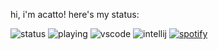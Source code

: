 hi,
i'm acatto!
here's my status:

![status](https://api.statusbadges.me/badge/status/1242863285368393738?simple=true)
![playing](https://api.statusbadges.me/badge/playing/1242863285368393738)
![vscode](https://api.statusbadges.me/badge/vscode/1242863285368393738)
![intellij](https://api.statusbadges.me/badge/intellij/1242863285368393738)
[![spotify](https://api.statusbadges.me/badge/spotify/1242863285368393738)](https://api.statusbadges.me/openspotify/1242863285368393738)

